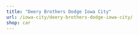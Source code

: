 ```yaml
---
title: "Deery Brothers Dodge Iowa City"
url: /iowa-city/deery-brothers-dodge-iowa-city/
shop: car
---
```

